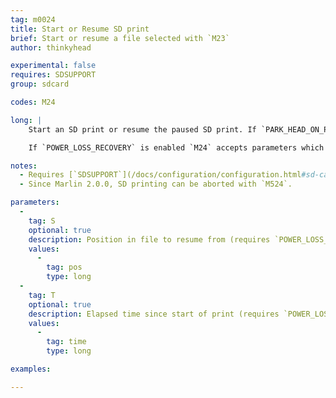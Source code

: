 ```yaml
---
tag: m0024
title: Start or Resume SD print
brief: Start or resume a file selected with `M23`
author: thinkyhead

experimental: false
requires: SDSUPPORT
group: sdcard

codes: M24

long: |
    Start an SD print or resume the paused SD print. If `PARK_HEAD_ON_PAUSE` is enabled, unpark the nozzle.

    If `POWER_LOSS_RECOVERY` is enabled `M24` accepts parameters which allow resuming the print from a specific point in the file. These parameters are usually only used in this scenario.

notes:
  - Requires [`SDSUPPORT`](/docs/configuration/configuration.html#sd-card)
  - Since Marlin 2.0.0, SD printing can be aborted with `M524`.

parameters:
  -
    tag: S
    optional: true
    description: Position in file to resume from (requires `POWER_LOSS_RECOVERY`)
    values:
      -
        tag: pos
        type: long
  -
    tag: T
    optional: true
    description: Elapsed time since start of print (requires `POWER_LOSS_RECOVERY`)
    values:
      -
        tag: time
        type: long

examples:

---
```

